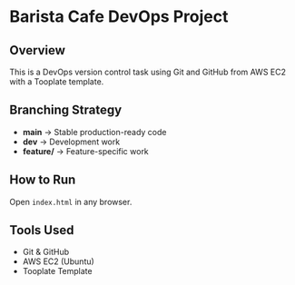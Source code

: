 # Barista Cafe DevOps Project

## Overview
This is a DevOps version control task using Git and GitHub from AWS EC2 with a Tooplate template.

## Branching Strategy
- **main** → Stable production-ready code
- **dev** → Development work
- **feature/** → Feature-specific work

## How to Run
Open `index.html` in any browser.

## Tools Used
- Git & GitHub
- AWS EC2 (Ubuntu)
- Tooplate Template
